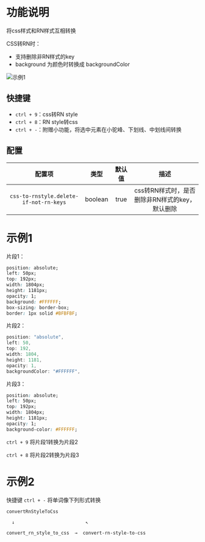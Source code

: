 # 功能说明

将css样式和RN样式互相转换

CSS转RN时：

- 支持删除非RN样式的key
- background 为颜色时转换成 backgroundColor

![示例1](https://gitee.com/i2333g3/imgs/raw/master/imgs/css-to-rnstyle/css-to-rnstyle-demo.gif)

## 快捷键
- `ctrl + 9`：css转RN style
- `ctrl + 8`：RN style转css
- `ctrl + -`：附赠小功能，将选中元素在小驼峰、下划线、中划线间转换

## 配置

|                 配置项                 |  类型   | 默认值 |                      描述                      |
| :------------------------------------: | :-----: | :----: | :--------------------------------------------: |
| `css-to-rnstyle.delete-if-not-rn-keys` | boolean |  true  | css转RN样式时，是否删除非RN样式的key，默认删除 |



# 示例1

片段1：

```css
position: absolute;
left: 50px;
top: 192px;
width: 1804px;
height: 1181px;
opacity: 1;
background: #FFFFFF;
box-sizing: border-box;
border: 1px solid #BFBFBF;
```

片段2：

```js
position: "absolute",
left: 50,
top: 192,
width: 1804,
height: 1181,
opacity: 1,
backgroundColor: "#FFFFFF",
```

片段3：

```css
position: absolute;
left: 50px;
top: 192px;
width: 1804px;
height: 1181px;
opacity: 1;
background-color: #FFFFFF;
```

`ctrl + 9` 将片段1转换为片段2

`ctrl + 8` 将片段2转换为片段3

# 示例2

快捷键 `ctrl + -` 将单词像下列形式转换


```
convertRnStyleToCss

  ↓                          ↖

convert_rn_style_to_css  →  convert-rn-style-to-css
```

